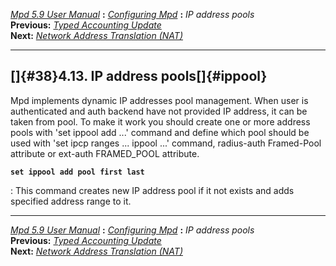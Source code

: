 [*Mpd 5.9 User Manual*](README.md) **:** [*Configuring Mpd*](mpd17.md)
**:** *IP address pools*\
**Previous:** [*Typed Accounting Update*](mpd37.md)\
**Next:** [*Network Address Translation (NAT)*](mpd39.md)

------------------------------------------------------------------------

## []{#38}4.13. IP address pools[]{#ippool}

Mpd implements dynamic IP addresses pool management. When user is
authenticated and auth backend have not provided IP address, it can be
taken from pool. To make it work you should create one or more address
pools with \'set ippool add \...\' command and define which pool should
be used with \'set ipcp ranges \... ippool \...\' command, radius-auth
Framed-Pool attribute or ext-auth FRAMED_POOL attribute.

**`set ippool add pool first last`**

:   This command creates new IP address pool if it not exists and adds
    specified address range to it.

------------------------------------------------------------------------

[*Mpd 5.9 User Manual*](README.md) **:** [*Configuring Mpd*](mpd17.md)
**:** *IP address pools*\
**Previous:** [*Typed Accounting Update*](mpd37.md)\
**Next:** [*Network Address Translation (NAT)*](mpd39.md)
